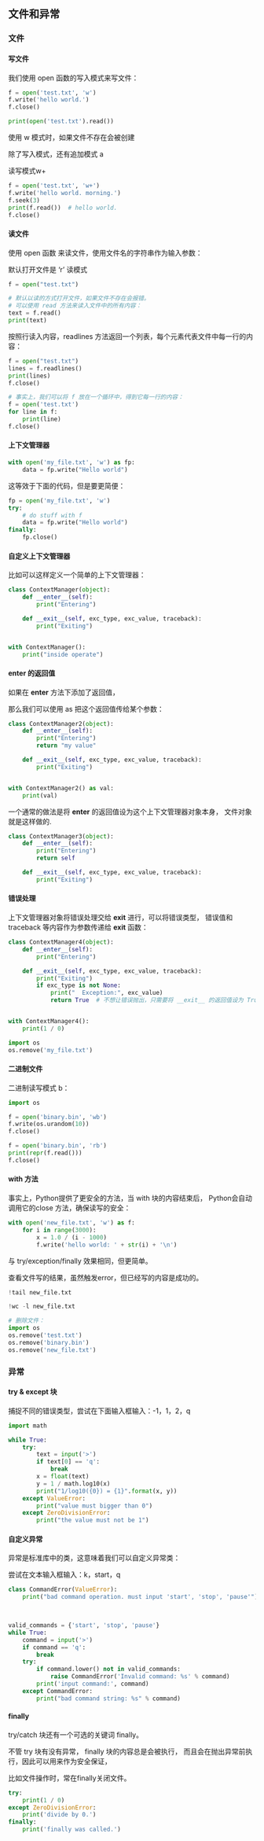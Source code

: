 

## 文件和异常



### 文件

#### 写文件
我们使用 open 函数的写入模式来写文件：


```python 
f = open('test.txt', 'w')
f.write('hello world.')
f.close()
```


```python 
print(open('test.txt').read())
```


使用 w 模式时，如果文件不存在会被创建

除了写入模式，还有追加模式 a



读写模式w+


```python 
f = open('test.txt', 'w+')
f.write('hello world. morning.')
f.seek(3)
print(f.read())  # hello world.
f.close()
```



#### 读文件
使用 open 函数 来读文件，使用文件名的字符串作为输入参数：

默认打开文件是 ‘r’ 读模式


```python 
f = open("test.txt")

# 默认以读的方式打开文件，如果文件不存在会报错。
# 可以使用 read 方法来读入文件中的所有内容：
text = f.read()
print(text)
```


按照行读入内容，readlines 方法返回一个列表，每个元素代表文件中每一行的内容：


```python 
f = open("test.txt")
lines = f.readlines()
print(lines)
f.close()
```


```python 
# 事实上，我们可以将 f 放在一个循环中，得到它每一行的内容：
f = open('test.txt')
for line in f:
    print(line)
f.close()
```


#### 上下文管理器


```python 
with open('my_file.txt', 'w') as fp:
    data = fp.write("Hello world")
```


这等效于下面的代码，但是要更简便：


```python 
fp = open('my_file.txt', 'w')
try:
    # do stuff with f
    data = fp.write("Hello world")
finally:
    fp.close()
```


#### 自定义上下文管理器
比如可以这样定义一个简单的上下文管理器：


```python 
class ContextManager(object):
    def __enter__(self):
        print("Entering")

    def __exit__(self, exc_type, exc_value, traceback):
        print("Exiting")


with ContextManager():
    print("inside operate")
```


#### __enter__ 的返回值
如果在 __enter__ 方法下添加了返回值，

那么我们可以使用 as 把这个返回值传给某个参数：


```python 
class ContextManager2(object):
    def __enter__(self):
        print("Entering")
        return "my value"

    def __exit__(self, exc_type, exc_value, traceback):
        print("Exiting")


with ContextManager2() as val:
    print(val)

```


一个通常的做法是将 __enter__ 的返回值设为这个上下文管理器对象本身，
文件对象就是这样做的.


```python 
class ContextManager3(object):
    def __enter__(self):
        print("Entering")
        return self

    def __exit__(self, exc_type, exc_value, traceback):
        print("Exiting")

```


#### 错误处理
上下文管理器对象将错误处理交给 __exit__ 进行，可以将错误类型，
错误值和 traceback 等内容作为参数传递给 __exit__ 函数：


```python 
class ContextManager4(object):
    def __enter__(self):
        print("Entering")

    def __exit__(self, exc_type, exc_value, traceback):
        print("Exiting")
        if exc_type is not None:
            print("  Exception:", exc_value)
            return True  # 不想让错误抛出，只需要将 __exit__ 的返回值设为 True


with ContextManager4():
    print(1 / 0)

```


```python 
import os
os.remove('my_file.txt')
```


#### 二进制文件

二进制读写模式 b：


```python 
import os

f = open('binary.bin', 'wb')
f.write(os.urandom(10))
f.close()
```


```python 
f = open('binary.bin', 'rb')
print(repr(f.read()))
f.close()
```


#### with 方法
事实上，Python提供了更安全的方法，当 with 块的内容结束后，
Python会自动调用它的close 方法，确保读写的安全：


```python 
with open('new_file.txt', 'w') as f:
    for i in range(3000):
        x = 1.0 / (i - 1000)
        f.write('hello world: ' + str(i) + '\n')
```


与 try/exception/finally 效果相同，但更简单。

查看文件写的结果，虽然触发error，但已经写的内容是成功的。


```python 
!tail new_file.txt
```


```python 
!wc -l new_file.txt
```


```python 
# 删除文件：
import os
os.remove('test.txt')
os.remove('binary.bin')
os.remove('new_file.txt')
```


### 异常

#### try & except 块

捕捉不同的错误类型，尝试在下面输入框输入：-1，1，2，q


```python 
import math

while True:
    try:
        text = input('>')
        if text[0] == 'q':
            break
        x = float(text)
        y = 1 / math.log10(x)
        print("1/log10({0}) = {1}".format(x, y))
    except ValueError:
        print("value must bigger than 0")
    except ZeroDivisionError:
        print("the value must not be 1")

```


#### 自定义异常
异常是标准库中的类，这意味着我们可以自定义异常类：

尝试在文本输入框输入：k，start，q


```python 
class CommandError(ValueError):
    print("bad command operation. must input 'start', 'stop', 'pause'")
    


valid_commands = {'start', 'stop', 'pause'}
while True:
    command = input('>')
    if command == 'q':
        break
    try:
        if command.lower() not in valid_commands:
            raise CommandError('Invalid command: %s' % command)
        print('input command:', command)
    except CommandError:
        print("bad command string: %s" % command)

```


#### finally
try/catch 块还有一个可选的关键词 finally。

不管 try 块有没有异常， finally 块的内容总是会被执行，
而且会在抛出异常前执行，因此可以用来作为安全保证，

比如文件操作时，常在finally关闭文件。


```python 
try:
    print(1 / 0)
except ZeroDivisionError:
    print('divide by 0.')
finally:
    print('finally was called.')
```

